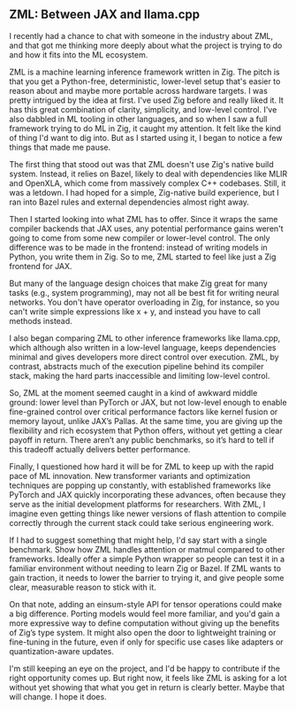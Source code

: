## ZML: Between JAX and llama.cpp

I recently had a chance to chat with someone in the industry about ZML, and that got me thinking more deeply about what the project is trying to do and how it fits into the ML ecosystem.

ZML is a machine learning inference framework written in Zig. The pitch is that you get a Python-free, deterministic, lower-level setup that's easier to reason about and maybe more portable across hardware targets. I was pretty intrigued by the idea at first. I've used Zig before and really liked it. It has this great combination of clarity, simplicity, and low-level control. I've also dabbled in ML tooling in other languages, and so when I saw a full framework trying to do ML in Zig, it caught my attention. It felt like the kind of thing I'd want to dig into. But as I started using it, I began to notice a few things that made me pause.

The first thing that stood out was that ZML doesn't use Zig's native build system. Instead, it relies on Bazel, likely to deal with dependencies like MLIR and OpenXLA, which come from massively complex C++ codebases. Still, it was a letdown. I had hoped for a simple, Zig-native build experience, but I ran into Bazel rules and external dependencies almost right away.

Then I started looking into what ZML has to offer. Since it wraps the same compiler backends that JAX uses, any potential performance gains weren't going to come from some new compiler or lower-level control. The only difference was to be made in the frontend: instead of writing models in Python, you write them in Zig. So to me, ZML started to feel like just a Zig frontend for JAX.

But many of the language design choices that make Zig great for many tasks (e.g., system programming), may not all be best fit for writing neural networks. You don't have operator overloading in Zig, for instance, so you can't write simple expressions like x + y, and instead you have to call methods instead.

I also began comparing ZML to other inference frameworks like llama.cpp, which although also written in a low-level language, keeps dependencies minimal and gives developers more direct control over execution. ZML, by contrast, abstracts much of the execution pipeline behind its compiler stack, making the hard parts inaccessible and limiting low-level control.

So, ZML at the moment seemed caught in a kind of awkward middle ground: lower level than PyTorch or JAX, but not low-level enough to enable fine-grained control over critical performance factors like kernel fusion or memory layout, unlike JAX’s Pallas. At the same time, you are giving up the flexibility and rich ecosystem that Python offers, without yet getting a clear payoff in return. There aren’t any public benchmarks, so it’s hard to tell if this tradeoff actually delivers better performance.

Finally, I questioned how hard it will be for ZML to keep up with the rapid pace of ML innovation. New transformer variants and optimization techniques are popping up constantly, with established frameworks like PyTorch and JAX quickly incorporating these advances, often because they serve as the initial development platforms for researchers. With ZML, I imagine even getting things like newer versions of flash attention to compile correctly through the current stack could take serious engineering work.

If I had to suggest something that might help, I'd say start with a single benchmark. Show how ZML handles attention or matmul compared to other frameworks. Ideally offer a simple Python wrapper so people can test it in a familiar environment without needing to learn Zig or Bazel. If ZML wants to gain traction, it needs to lower the barrier to trying it, and give people some clear, measurable reason to stick with it.

On that note, adding an einsum-style API for tensor operations could make a big difference. Porting models would feel more familiar, and you'd gain a more expressive way to define computation without giving up the benefits of Zig’s type system. It might also open the door to lightweight training or fine-tuning in the future, even if only for specific use cases like adapters or quantization-aware updates.

I'm still keeping an eye on the project, and I'd be happy to contribute if the right opportunity comes up. But right now, it feels like ZML is asking for a lot without yet showing that what you get in return is clearly better. Maybe that will change. I hope it does.

